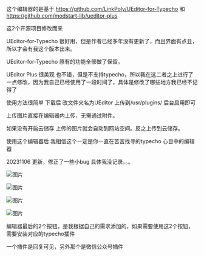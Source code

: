 这个编辑器的是基于
https://github.com/LinkPoly/UEditor-for-Typecho
和
https://github.com/modstart-lib/ueditor-plus

这2个开源项目修改而来 

UEditor-for-Typecho 很好用，但是作者已经多年没有更新了，而且界面有点丑，所以才会有我这个版本出来。

UEditor-for-Typecho 原有的功能全部做了保留。

UEditor Plus 很美观 也不错，但是不支持typecho，所以我在这二者之上进行了一点修改，因为我自己已经使用了一段时间了，具体是修改了哪些地方我已经不记得了

使用方法很简单 下载后  改文件夹名为UEditor  上传到/usr/plugins/ 后台启用即可

上传图片直接在编辑器内上传，无需通过附件。

如果没有开启云储存 上传的图片就会自动到网站空间。反之上传到云储存。

使用这个编辑器后 我相信这个一定是你一直在苦苦找寻的typecho 心目中的编辑器

20231106 更新，修正了一些小bug 具体我没记录。。。

![图片](https://www.myhelen.cn/usr/uploads/2024/03/15/1710473236511285.png)

![图片](https://www.myhelen.cn/usr/uploads/2024/03/15/1710473236662291.png)

![图片](https://www.myhelen.cn/usr/uploads/2024/03/15/1710473236639868.png)

![图片](https://www.myhelen.cn/usr/uploads/2024/03/15/1710473292705458.png)



编辑器最后的2个按钮，是我根据自己的需求添加的，如果需要使用这2个按钮，需要安装对应的typecho插件

一个插件是回复可见，另外那个是微信公众号插件
